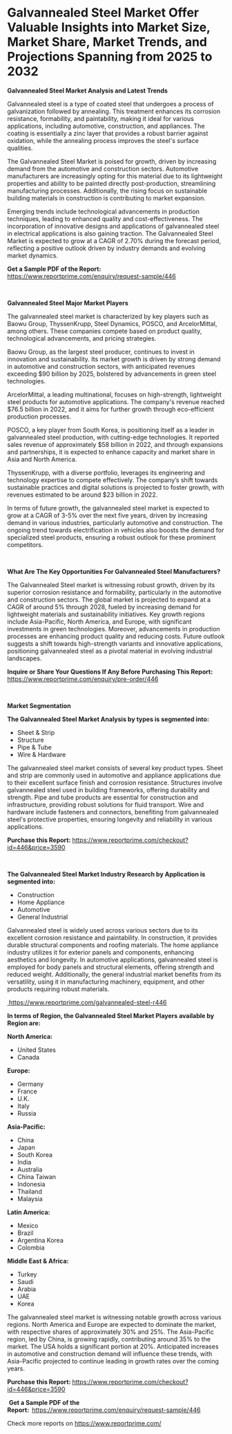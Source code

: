 <p><h1>Galvannealed Steel Market Offer Valuable Insights into Market Size, Market Share, Market Trends, and Projections Spanning from 2025 to 2032</h1></p><p><strong>Galvannealed Steel Market Analysis and Latest Trends</strong></p>
<p><p>Galvannealed steel is a type of coated steel that undergoes a process of galvanization followed by annealing. This treatment enhances its corrosion resistance, formability, and paintability, making it ideal for various applications, including automotive, construction, and appliances. The coating is essentially a zinc layer that provides a robust barrier against oxidation, while the annealing process improves the steel's surface qualities.</p><p>The Galvannealed Steel Market is poised for growth, driven by increasing demand from the automotive and construction sectors. Automotive manufacturers are increasingly opting for this material due to its lightweight properties and ability to be painted directly post-production, streamlining manufacturing processes. Additionally, the rising focus on sustainable building materials in construction is contributing to market expansion. </p><p>Emerging trends include technological advancements in production techniques, leading to enhanced quality and cost-effectiveness. The incorporation of innovative designs and applications of galvannealed steel in electrical applications is also gaining traction. The Galvannealed Steel Market is expected to grow at a CAGR of 2.70% during the forecast period, reflecting a positive outlook driven by industry demands and evolving market dynamics.</p></p>
<p><strong>Get a Sample PDF of the Report:&nbsp;</strong> <a href="https://www.reportprime.com/enquiry/request-sample/446?utm_campaign=2098&utm_medium=2&utm_source=Github&utm_content=ia&utm_term=18032025&utm_id=galvannealed-steel">https://www.reportprime.com/enquiry/request-sample/446</a></p>
<p>&nbsp;</p>
<p><strong>Galvannealed Steel Major Market Players</strong></p>
<p><p>The galvannealed steel market is characterized by key players such as Baowu Group, ThyssenKrupp, Steel Dynamics, POSCO, and ArcelorMittal, among others. These companies compete based on product quality, technological advancements, and pricing strategies. </p><p>Baowu Group, as the largest steel producer, continues to invest in innovation and sustainability. Its market growth is driven by strong demand in automotive and construction sectors, with anticipated revenues exceeding $90 billion by 2025, bolstered by advancements in green steel technologies.</p><p>ArcelorMittal, a leading multinational, focuses on high-strength, lightweight steel products for automotive applications. The company's revenue reached $76.5 billion in 2022, and it aims for further growth through eco-efficient production processes.</p><p>POSCO, a key player from South Korea, is positioning itself as a leader in galvannealed steel production, with cutting-edge technologies. It reported sales revenue of approximately $58 billion in 2022, and through expansions and partnerships, it is expected to enhance capacity and market share in Asia and North America.</p><p>ThyssenKrupp, with a diverse portfolio, leverages its engineering and technology expertise to compete effectively. The company’s shift towards sustainable practices and digital solutions is projected to foster growth, with revenues estimated to be around $23 billion in 2022.</p><p>In terms of future growth, the galvannealed steel market is expected to grow at a CAGR of 3-5% over the next five years, driven by increasing demand in various industries, particularly automotive and construction. The ongoing trend towards electrification in vehicles also boosts the demand for specialized steel products, ensuring a robust outlook for these prominent competitors.</p></p>
<p>&nbsp;</p>
<p><strong>What Are The Key Opportunities For Galvannealed Steel Manufacturers?</strong></p>
<p><p>The Galvannealed Steel market is witnessing robust growth, driven by its superior corrosion resistance and formability, particularly in the automotive and construction sectors. The global market is projected to expand at a CAGR of around 5% through 2028, fueled by increasing demand for lightweight materials and sustainability initiatives. Key growth regions include Asia-Pacific, North America, and Europe, with significant investments in green technologies. Moreover, advancements in production processes are enhancing product quality and reducing costs. Future outlook suggests a shift towards high-strength variants and innovative applications, positioning galvannealed steel as a pivotal material in evolving industrial landscapes.</p></p>
<p><strong>Inquire or Share Your Questions If Any Before Purchasing This Report:</strong> <a href="https://www.reportprime.com/enquiry/pre-order/446?utm_campaign=2098&utm_medium=2&utm_source=Github&utm_content=ia&utm_term=18032025&utm_id=galvannealed-steel">https://www.reportprime.com/enquiry/pre-order/446</a></p>
<p>&nbsp;</p>
<p><strong>Market Segmentation</strong></p>
<p><strong>The Galvannealed Steel Market Analysis by types is segmented into:</strong></p>
<p><ul><li>Sheet & Strip</li><li>Structure</li><li>Pipe & Tube</li><li>Wire & Hardware</li></ul></p>
<p><p>The galvannealed steel market consists of several key product types. Sheet and strip are commonly used in automotive and appliance applications due to their excellent surface finish and corrosion resistance. Structures involve galvannealed steel used in building frameworks, offering durability and strength. Pipe and tube products are essential for construction and infrastructure, providing robust solutions for fluid transport. Wire and hardware include fasteners and connectors, benefiting from galvannealed steel's protective properties, ensuring longevity and reliability in various applications.</p></p>
<p><strong>Purchase this Report:&nbsp;</strong><a href="https://www.reportprime.com/checkout?id=446&price=3590&utm_campaign=2098&utm_medium=2&utm_source=Github&utm_content=ia&utm_term=18032025&utm_id=galvannealed-steel">https://www.reportprime.com/checkout?id=446&price=3590</a></p>
<p>&nbsp;</p>
<p><strong>The Galvannealed Steel Market Industry Research by Application is segmented into:</strong></p>
<p><ul><li>Construction</li><li>Home Appliance</li><li>Automotive</li><li>General Industrial</li></ul></p>
<p><p>Galvannealed steel is widely used across various sectors due to its excellent corrosion resistance and paintability. In construction, it provides durable structural components and roofing materials. The home appliance industry utilizes it for exterior panels and components, enhancing aesthetics and longevity. In automotive applications, galvannealed steel is employed for body panels and structural elements, offering strength and reduced weight. Additionally, the general industrial market benefits from its versatility, using it in manufacturing machinery, equipment, and other products requiring robust materials.</p></p>
<p><a href="https://www.reportprime.com/galvannealed-steel-r446?utm_campaign=2098&utm_medium=2&utm_source=Github&utm_content=ia&utm_term=18032025&utm_id=galvannealed-steel">&nbsp;https://www.reportprime.com/galvannealed-steel-r446</a></p>
<p><strong>In terms of Region, the Galvannealed Steel Market Players available by Region are:</strong></p>
<p>
    <p> <strong> North America: </strong>
        <ul>
            <li>United States</li>
            <li>Canada</li>
        </ul>
        </p> 
    <p> <strong> Europe: </strong>
        <ul>
            <li>Germany</li>
            <li>France</li>
            <li>U.K.</li>
            <li>Italy</li>
            <li>Russia</li>
        </ul>
        </p> 
    <p> <strong> Asia-Pacific: </strong>
        <ul>
            <li>China</li>
            <li>Japan</li>
            <li>South Korea</li>
            <li>India</li>
            <li>Australia</li>
            <li>China Taiwan</li>
            <li>Indonesia</li>
            <li>Thailand</li>
            <li>Malaysia</li>
        </ul>
        </p> 
    <p> <strong> Latin America: </strong>
        <ul>
            <li>Mexico</li>
            <li>Brazil</li>
            <li>Argentina Korea</li>
            <li>Colombia</li>
        </ul>
        </p> 
    <p> <strong> Middle East & Africa: </strong>
        <ul>
            <li>Turkey</li>
            <li>Saudi</li>
            <li>Arabia</li>
            <li>UAE</li>
            <li>Korea</li>
        </ul>
    </p>
    </p>
<p><p>The galvannealed steel market is witnessing notable growth across various regions. North America and Europe are expected to dominate the market, with respective shares of approximately 30% and 25%. The Asia-Pacific region, led by China, is growing rapidly, contributing around 35% to the market. The USA holds a significant portion at 20%. Anticipated increases in automotive and construction demand will influence these trends, with Asia-Pacific projected to continue leading in growth rates over the coming years.</p></p>
<p><strong>Purchase this Report: </strong><a href="https://www.reportprime.com/checkout?id=446&price=3590&utm_campaign=2098&utm_medium=2&utm_source=Github&utm_content=ia&utm_term=18032025&utm_id=galvannealed-steel">https://www.reportprime.com/checkout?id=446&price=3590</a></p>
<p>&nbsp;<strong>Get a Sample PDF of the Report:&nbsp;&nbsp;</strong><a href="https://www.reportprime.com/enquiry/request-sample/446?utm_campaign=2098&utm_medium=2&utm_source=Github&utm_content=ia&utm_term=18032025&utm_id=galvannealed-steel">https://www.reportprime.com/enquiry/request-sample/446</a></p>
<p><strong></strong></p>
<p>Check more reports on <a href="https://www.reportprime.com/?utm_campaign=2098&utm_medium=2&utm_source=Github&utm_content=ia&utm_term=18032025&utm_id=galvannealed-steel">https://www.reportprime.com/</a></p>